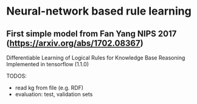# Neural-network based rule learning

## First simple model from Fan Yang NIPS 2017 (https://arxiv.org/abs/1702.08367)
Differentiable Learning of Logical Rules for Knowledge Base Reasoning
Implemented in tensorflow (1.1.0)

TODOS:
- read kg from file (e.g. RDF)
- evaluation: test, validation sets

